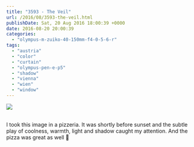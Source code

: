 ```yaml
---
title: "3593 - The Veil"
url: /2016/08/3593-the-veil.html
publishDate: Sat, 20 Aug 2016 18:00:39 +0000
date: 2016-08-20 20:00:39
categories: 
  - "olympus-m-zuiko-40-150mm-f4-0-5-6-r"
tags: 
  - "austria"
  - "color"
  - "curtain"
  - "olympus-pen-e-p5"
  - "shadow"
  - "vienna"
  - "wien"
  - "window"
---
```

<div class="container">
<div class="center"><a target="_blank" href="https://d25zfm9zpd7gm5.cloudfront.net/1200x1200/2016/20160426_174754_lr.jpg"><img class="webfeedsFeaturedVisual" src="https://d25zfm9zpd7gm5.cloudfront.net/0600x0600/2016/20160426_174754_lr.jpg" /></a></div>
</div>
<br />

I took this image in a pizzeria. It was shortly before sunset and the subtle play of coolness, warmth, light and shadow caught my attention. And the pizza was great as well 🙂
